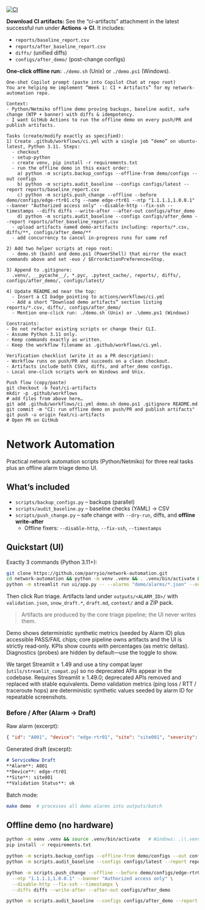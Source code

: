[![CI](https://github.com/parryio/network-automation/actions/workflows/ci.yml/badge.svg?branch=main)](https://github.com/parryio/network-automation/actions/workflows/ci.yml)

**Download CI artifacts:** See the “ci-artifacts” attachment in the latest successful run under **Actions → CI**. It includes:
- `reports/baseline_report.csv`
- `reports/after_baseline_report.csv`
- `diffs/` (unified diffs)
- `configs/after_demo/` (post-change configs)

**One-click offline run:** `./demo.sh` (Unix) or `./demo.ps1` (Windows).

```
One-shot Copilot prompt (paste into Copilot Chat at repo root)
You are helping me implement “Week 1: CI + Artifacts” for my network-automation repo.

Context:
- Python/Netmiko offline demo proving backups, baseline audit, safe change (NTP + banner) with diffs & idempotency.
- I want GitHub Actions to run the offline demo on every push/PR and publish artifacts.

Tasks (create/modify exactly as specified):
1) Create .github/workflows/ci.yml with a single job “demo” on ubuntu-latest, Python 3.11. Steps:
  - checkout
  - setup-python
  - create venv, pip install -r requirements.txt
  - run the offline demo in this exact order:
    a) python -m scripts.backup_configs --offline-from demo/configs --out configs
    b) python -m scripts.audit_baseline --configs configs/latest --report reports/baseline_report.csv
    c) python -m scripts.push_change --offline --before demo/configs/edge-rtr01.cfg --name edge-rtr01 --ntp "1.1.1.1,1.0.0.1" --banner "Authorized access only" --disable-http --fix-ssh --timestamps --diffs diffs --write-after --after-out configs/after_demo
    d) python -m scripts.audit_baseline --configs configs/after_demo --report reports/after_baseline_report.csv
  - upload artifacts named demo-artifacts including: reports/*.csv, diffs/**, configs/after_demo/**
  - add concurrency to cancel in-progress runs for same ref

2) Add two helper scripts at repo root:
  - demo.sh (bash) and demo.ps1 (PowerShell) that mirror the exact commands above and set -euo / $ErrorActionPreference=Stop.

3) Append to .gitignore:
  .venv/, __pycache__/, *.pyc, .pytest_cache/, reports/, diffs/, configs/after_demo/, configs/latest/

4) Update README.md near the top:
  - Insert a CI badge pointing to actions/workflows/ci.yml
  - Add a short “Download demo artifacts” section listing reports/*.csv, diffs/, configs/after_demo/
  - Mention one-click run: ./demo.sh (Unix) or .\demo.ps1 (Windows)

Constraints:
- Do not refactor existing scripts or change their CLI.
- Assume Python 3.11 only.
- Keep commands exactly as written.
- Keep the workflow filename as .github/workflows/ci.yml.

Verification checklist (write it as a PR description):
- Workflow runs on push/PR and succeeds on a clean checkout.
- Artifacts include both CSVs, diffs, and after_demo configs.
- Local one-click scripts work on Windows and Unix.

Push flow (copy/paste)
git checkout -b feat/ci-artifacts
mkdir -p .github/workflows
# add files from above here…
git add .github/workflows/ci.yml demo.sh demo.ps1 .gitignore README.md
git commit -m "CI: run offline demo on push/PR and publish artifacts"
git push -u origin feat/ci-artifacts
# Open PR on GitHub
```

# Network Automation

Practical network automation scripts (Python/Netmiko) for three real tasks plus an offline alarm triage demo UI.

## What’s included
- `scripts/backup_configs.py` – backups (parallel)
- `scripts/audit_baseline.py` – baseline checks (YAML) → CSV
- `scripts/push_change.py` – safe change with `--dry-run`, diffs, and **offline write-after**  
  - Offline fixers: `--disable-http`, `--fix-ssh`, `--timestamps`

## Quickstart (UI)

Exactly 3 commands (Python 3.11+):

```bash
git clone https://github.com/parryio/network-automation.git
cd network-automation && python -m venv .venv && . .venv/bin/activate && pip install -r requirements.txt
python -m streamlit run ui/app.py -- --alarms "demo/alarms/*.json" --out outputs
```

Then click Run triage. Artifacts land under `outputs/<ALARM_ID>/` with `validation.json`, `snow_draft.*`, `draft.md`, `context/` and a ZIP pack.

> Artifacts are produced by the core triage pipeline; the UI never writes them.

Demo shows deterministic synthetic metrics (seeded by Alarm ID) plus accessible PASS/FAIL chips; core pipeline owns artifacts and the UI is strictly read‑only.
KPIs show counts with percentages (as metric deltas). Diagnostics (probes) are hidden by default—use the toggle to show.

We target Streamlit ≥ 1.49 and use a tiny compat layer (`utils/streamlit_compat.py`) so no deprecated APIs appear in the codebase.
Requires Streamlit ≥ 1.49.0; deprecated APIs removed and replaced with stable equivalents.
Demo validation metrics (ping loss / RTT / traceroute hops) are deterministic synthetic values seeded by alarm ID for repeatable screenshots.

### Before / After (Alarm → Draft)

Raw alarm (excerpt):

```json
{ "id": "A001", "device": "edge-rtr01", "site": "site001", "severity": 3 }
```

Generated draft (excerpt):

```markdown
# ServiceNow Draft
**Alarm**: A001
**Device**: edge-rtr01
**Site**: site001
**Validation Status**: ok
```

Batch mode:
```bash
make demo  # processes all demo alarms into outputs/batch
```

## Offline demo (no hardware)
```bash
python -m venv .venv && source .venv/bin/activate   # Windows: .\\.venv\\Scripts\\Activate.ps1
pip install -r requirements.txt

python -m scripts.backup_configs --offline-from demo/configs --out configs
python -m scripts.audit_baseline --configs configs/latest --report reports/baseline_report.csv

python -m scripts.push_change --offline --before demo/configs/edge-rtr01.cfg --name edge-rtr01 \
  --ntp "1.1.1.1,1.0.0.1" --banner "Authorized access only" \
  --disable-http --fix-ssh --timestamps \
  --diffs diffs --write-after --after-out configs/after_demo

python -m scripts.audit_baseline --configs configs/after_demo --report reports/after_baseline_report.csv
